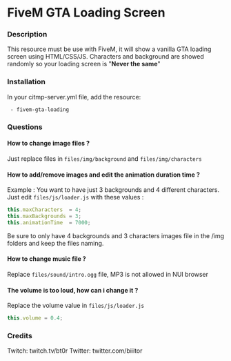 # FiveM GTA Loading Screen
 
### Description
This resource must be use with FiveM, it will show a vanilla GTA loading screen using HTML/CSS/JS.
Characters and background are showed randomly so your loading screen is "**Never the same**"
### Installation
In your citmp-server.yml file, add the resource: 
```YML
 - fivem-gta-loading
```
### Questions

#### How to change image files ?

Just replace files in `files/img/background` and `files/img/characters`
#### How to add/remove images and edit the animation duration time ? 
Example : 
You want to have just 3 backgrounds and 4 different characters.
Just edit `files/js/loader.js` with these values :
```JAVASCRIPT
this.maxCharacters  = 4;
this.maxBackgrounds = 3;
this.animationTime  = 7000;
```
Be sure to only have 4 backgrounds and 3 characters images file in the /img folders and keep the files naming.
#### How to change music file ?

Replace `files/sound/intro.ogg` file, MP3 is not allowed in NUI browser

#### The volume is too loud, how can i change it ?

Replace the volume value in `files/js/loader.js`
```JAVASCRIPT
this.volume = 0.4;
```
### Credits

Twitch: twitch.tv/bt0r
Twitter: twitter.com/biiitor
